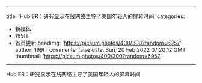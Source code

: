 
---
title: 'Hub ER：研究显示在线网络主导了美国年轻人的屏幕时间'
categories: 
 - 新媒体
 - 199IT
 - 首页更新
headimg: 'https://picsum.photos/400/300?random=6957'
author: 199IT
comments: false
date: Sun, 20 Feb 2022 07:20:12 GMT
thumbnail: 'https://picsum.photos/400/300?random=6957'
---

<div>   
Hub ER：研究显示在线网络主导了美国年轻人的屏幕时间  
</div>
            